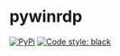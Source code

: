 # pywinrdp

[![PyPi](https://img.shields.io/pypi/v/pywinrdp.svg?style=flat-square)](https://pypi.python.org/pypi/pywinrdp)
[![Code style: black](https://img.shields.io/badge/code%20style-black-000000.svg?style=flat-square)](https://github.com/ambv/black)